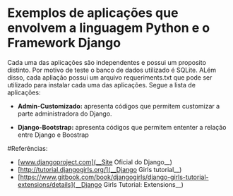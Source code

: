 # Exemplos de aplicações que envolvem a linguagem Python e o Framework Django

Cada uma das aplicações são independentes e possui um proposito distinto. Por motivo de teste o banco de dados utilizado é SQLite. ALém disso, cada apliação possui um arquivo requeriments.txt que pode ser utilizado para instalar cada uma das aplicações.
Segue a lista de aplicações:
* __Admin-Customizado:__ apresenta códigos que permitem customizar a parte administradora do Django.

* __Django-Bootstrap:__ apresenta códigos que permitem ententer a relação entre Django e Boostrap


#Referências:
* [www.djangoproject.com](__Site Oficial do Django__)
* [http://tutorial.djangogirls.org/](__Django Girls tutorial__)
* [https://www.gitbook.com/book/djangogirls/django-girls-tutorial-extensions/details](__Django Girls Tutorial: Extensions__) 

